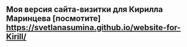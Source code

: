 ## Моя версия сайта-визитки для Кирилла Маринцева [посмотите] https://svetlanasumina.github.io/website-for-Kirill/
